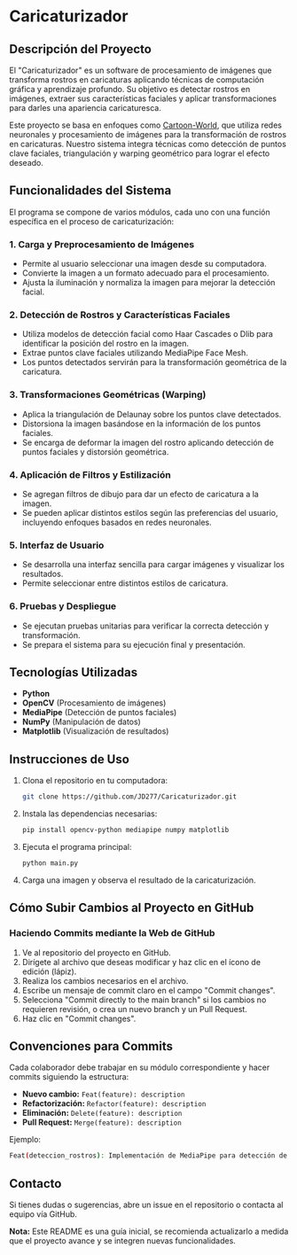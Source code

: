 # Caricaturizador

## Descripción del Proyecto

El "Caricaturizador" es un software de procesamiento de imágenes que transforma rostros en caricaturas aplicando técnicas de computación gráfica y aprendizaje profundo. Su objetivo es detectar rostros en imágenes, extraer sus características faciales y aplicar transformaciones para darles una apariencia caricaturesca.

Este proyecto se basa en enfoques como [Cartoon-World](https://github.com/khaHesham/Cartoon-World/tree/main), que utiliza redes neuronales y procesamiento de imágenes para la transformación de rostros en caricaturas. Nuestro sistema integra técnicas como detección de puntos clave faciales, triangulación y warping geométrico para lograr el efecto deseado.

## Funcionalidades del Sistema

El programa se compone de varios módulos, cada uno con una función específica en el proceso de caricaturización:

### 1. Carga y Preprocesamiento de Imágenes
- Permite al usuario seleccionar una imagen desde su computadora.
- Convierte la imagen a un formato adecuado para el procesamiento.
- Ajusta la iluminación y normaliza la imagen para mejorar la detección facial.

### 2. Detección de Rostros y Características Faciales
- Utiliza modelos de detección facial como Haar Cascades o Dlib para identificar la posición del rostro en la imagen.
- Extrae puntos clave faciales utilizando MediaPipe Face Mesh.
- Los puntos detectados servirán para la transformación geométrica de la caricatura.

### 3. Transformaciones Geométricas (Warping)
- Aplica la triangulación de Delaunay sobre los puntos clave detectados.
- Distorsiona la imagen basándose en la información de los puntos faciales.
- Se encarga de deformar la imagen del rostro aplicando detección de puntos faciales y distorsión geométrica.

### 4. Aplicación de Filtros y Estilización
- Se agregan filtros de dibujo para dar un efecto de caricatura a la imagen.
- Se pueden aplicar distintos estilos según las preferencias del usuario, incluyendo enfoques basados en redes neuronales.

### 5. Interfaz de Usuario
- Se desarrolla una interfaz sencilla para cargar imágenes y visualizar los resultados.
- Permite seleccionar entre distintos estilos de caricatura.

### 6. Pruebas y Despliegue
- Se ejecutan pruebas unitarias para verificar la correcta detección y transformación.
- Se prepara el sistema para su ejecución final y presentación.

## Tecnologías Utilizadas
- **Python**
- **OpenCV** (Procesamiento de imágenes)
- **MediaPipe** (Detección de puntos faciales)
- **NumPy** (Manipulación de datos)
- **Matplotlib** (Visualización de resultados)

## Instrucciones de Uso

1. Clona el repositorio en tu computadora:
   ```bash
   git clone https://github.com/JD277/Caricaturizador.git
   ```
2. Instala las dependencias necesarias:
   ```bash
   pip install opencv-python mediapipe numpy matplotlib
   ```
3. Ejecuta el programa principal:
   ```bash
   python main.py
   ```
4. Carga una imagen y observa el resultado de la caricaturización.

## Cómo Subir Cambios al Proyecto en GitHub

### Haciendo Commits mediante la Web de GitHub
1. Ve al repositorio del proyecto en GitHub.
2. Dirígete al archivo que deseas modificar y haz clic en el ícono de edición (lápiz).
3. Realiza los cambios necesarios en el archivo.
4. Escribe un mensaje de commit claro en el campo "Commit changes".
5. Selecciona "Commit directly to the main branch" si los cambios no requieren revisión, o crea un nuevo branch y un Pull Request.
6. Haz clic en "Commit changes".

## Convenciones para Commits
Cada colaborador debe trabajar en su módulo correspondiente y hacer commits siguiendo la estructura:

- **Nuevo cambio:** `Feat(feature): description`
- **Refactorización:** `Refactor(feature): description`
- **Eliminación:** `Delete(feature): description`
- **Pull Request:** `Merge(feature): description`

Ejemplo:
```bash
Feat(deteccion_rostros): Implementación de MediaPipe para detección de puntos clave
```

## Contacto
Si tienes dudas o sugerencias, abre un issue en el repositorio o contacta al equipo vía GitHub.

**Nota:** Este README es una guía inicial, se recomienda actualizarlo a medida que el proyecto avance y se integren nuevas funcionalidades.

